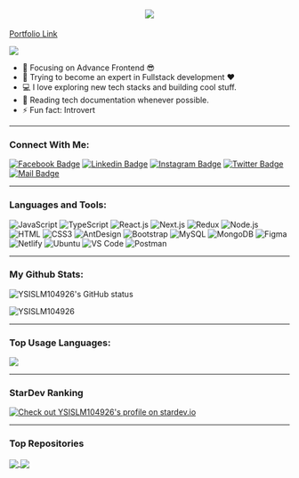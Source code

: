 <h1 align="center">
  <a href="https://git.io/typing-svg">
    <img src="https://readme-typing-svg.demolab.com/?lines=Hello,+There!+👋; Me, Md. Likhon+Mia....;Nice+to+meet+you!&center=true&size=30">
  </a>
</h1>

 <a href="https://portfolio-seven-woad-35.vercel.app/">Portfolio Link</a>

![](https://komarev.com/ghpvc/?username=YSISLM104926&color=brightgreen)

- 🔭 Focusing on Advance Frontend 😎
- 🌱 Trying to become an expert in Fullstack development ❤
- 💻 I love exploring new tech stacks and building cool stuff.
- 📰 Reading tech documentation whenever possible.
- ⚡ Fun fact: Introvert

---

### Connect With Me:

[![Facebook Badge](https://img.shields.io/badge/Facebook-1877F2?style=for-the-badge&logo=facebook&logoColor=white)](https://www.facebook.com/ysislm74/)
[![Linkedin Badge](https://img.shields.io/badge/LinkedIn-0077B5?style=for-the-badge&logo=linkedin&logoColor=white)](https://www.linkedin.com/in/FelineShield/) [![Instagram Badge](https://img.shields.io/badge/Instagram-E4405F?style=for-the-badge&logo=instagram&logoColor=white)](https://www.instagram.com/ysislm/)
[![Twitter Badge](https://img.shields.io/badge/Twitter-1DA1F2?style=for-the-badge&logo=twitter&logoColor=white)](https://twitter.com/FelineShield)
[![Mail Badge](https://img.shields.io/badge/Gmail-D14836?style=for-the-badge&logo=gmail&logoColor=white)](mailto:likhon15-3916@diu.edu.bd)

---

### Languages and Tools:

![JavaScript](https://img.shields.io/badge/JavaScript-F7DF1E?style=flat-square&logo=javascript&logoColor=black)
![TypeScript](https://img.shields.io/badge/TypeScript-007ACC?style=flat-square&logo=typescript&logoColor=white)
![React.js](https://img.shields.io/badge/React.js-0081CB?style=flat-square&logo=react&logoColor=61DAFB)
![Next.js](https://img.shields.io/badge/Next.js-f7f7f7?style=flastic&logo=Next.js&logoColor=000000)
![Redux](https://img.shields.io/badge/Redux-black?style=flastic&logo=Redux&logoColor=764ABC)
![Node.js](https://img.shields.io/badge/Node.js-43853D?style=flat-square&logo=node.js&logoColor=white)
![HTML](https://img.shields.io/badge/HTML5-E34F26?style=flat-square&logo=html5&logoColor=white)
![CSS3](https://img.shields.io/badge/CSS3-1572B6?style=flat-square&logo=css3&logoColor=white)
![AntDesign](https://img.shields.io/badge/AntDesign-f7f7f7?style=flastic&logo=AntDesign&logoColor=0170FE)
![Bootstrap](https://img.shields.io/badge/Bootstrap-563D7C?style=flat-square&logo=bootstrap&logoColor=white)
![MySQL](https://img.shields.io/badge/MySQL-005C84?style=flat-square&logo=mysql&logoColor=white)
![MongoDB](https://img.shields.io/badge/MongoDB-F7F7F7?style=flat-square&logo=mongodb&logoColor=49A248)
![Figma](https://img.shields.io/badge/Figma-f7f7f7?style=flastic&logo=Figma&logoColor=F24E1E)
![Netlify](https://img.shields.io/badge/Netlify-00C7B7?style=flat-square&logo=netlify&logoColor=white)
![Ubuntu](https://img.shields.io/badge/Ubuntu-E05924?style=flat-square&logo=ubuntu&logoColor=black)
![VS Code](https://img.shields.io/badge/VisualStudio-2C2B30?style=flastic&logo=VisualStudioCode&logoColor=007ACC)
![Postman](https://img.shields.io/badge/Postman-f7f7f7?style=flastic&logo=Postman&logoColor=FF6C37)

---

### My Github Stats:

<p>
  <img align="center" src="https://github-readme-stats.vercel.app/api?username=YSISLM104926&show_icons=true&include_all_commits=true&theme=nightowl&hide_border=true" alt="YSISLM104926's GitHub status" />
</p>
<p>
  <img align="center" src="https://github-readme-streak-stats.herokuapp.com/?user=YSISLM104926&theme=nightowl" alt="YSISLM104926" />
</p>

---

### Top Usage Languages:

<img align="center" src="https://github-readme-stats.vercel.app/api/top-langs/?username=YSISLM104926&layout=compact&theme=yeblu&hide_border=true&&langs_count=8" />

---

### StarDev Ranking

<a href="https://stardev.io/developers/YSISLM104926"><img alt="Check out YSISLM104926's profile on stardev.io" src="https://stardev.io/developers/YSISLM104926/badge/languages/locality.svg" /></a>

---

### Top Repositories

<a href="https://github.com/YSISLM104926/bruteforcecatlkn6dec">
  <img align="center" src="https://github-readme-stats.vercel.app/api/pin/?username=YSISLM104926&repo=bruteforcecatlkn6dec&theme=nightowl" />
</a>
<a href="https://github.com/YSISLM104926/PHP-CRUD-MySQL-with-Bootstrap">
  <img align="center" src="https://github-readme-stats.vercel.app/api/pin/?username=YSISLM104926&repo=PHP-CRUD-MySQL-with-Bootstrap&theme=nightowl" />
</a>

